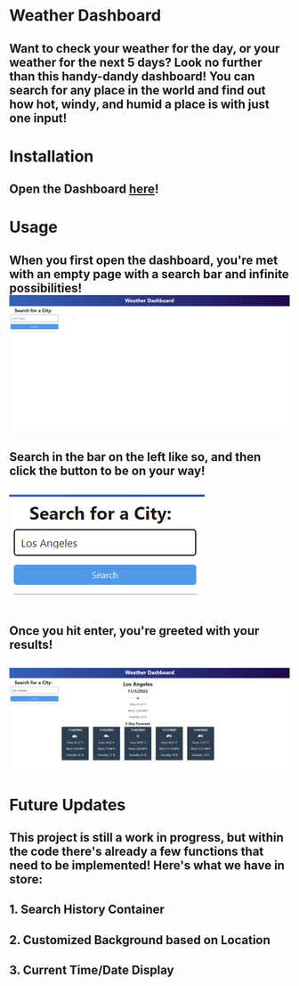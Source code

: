 # Weather Dashboard

## Want to check your weather for the day, or your weather for the next 5 days? Look no further than this handy-dandy dashboard! You can search for any place in the world and find out how hot, windy, and humid a place is with just one input! 

# Installation 

## Open the Dashboard [here](https://joshuatoback.github.io/weather-dashboard/)!


# Usage

## When you first open the dashboard, you're met with an empty page with a search bar and infinite possibilities! ![EmptyScreen](assets/images/EmptyWeather.png)

## Search in the bar on the left like so, and then click the button to be on your way! 

## ![Search](assets/images/Search.png)

## Once you hit enter, you're greeted with your results! 

## ![Results](assets/images/Results.png)

# Future Updates

## This project is still a work in progress, but within the code there's already a few functions that need to be implemented! Here's what we have in store:

## 1. Search History Container

## 2. Customized Background based on Location

## 3. Current Time/Date Display